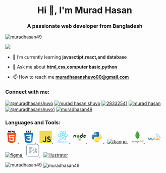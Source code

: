 <h1 align="center">Hi 👋, I'm Murad Hasan</h1>
<h3 align="center">A passionate web developer from Bangladesh</h3>

<p align="left"> <img
        src="https://komarev.com/ghpvc/?username=muradhasan49&label=Profile%20views&color=0e75b6&style=flat"
        alt="muradhasan49"/></p>

<p align="left"> <a href="https://github.com/ryo-ma/github-profile-trophy"><img
            src="https://github-profile-trophy.vercel.app/?username="muradhasan49"/></a></p>

- 🌱 I’m currently learning **javasctipt,react,and database**

- 💬 Ask me about **html,css,computer basic,python**

- 📫 How to reach me **muradhasanshuvo00@gmail.com**

<h3 align="left">Connect with me:</h3>
<p align="left">
    <a href="https://twitter.com/@muradhasanshuvo" target="blank"><img align="center"
            src="https://raw.githubusercontent.com/rahuldkjain/github-profile-readme-generator/master/src/images/icons/Social/twitter.svg"
            alt="@muradhasanshuvo" height="30" width="40" /></a>
    <a href="https://linkedin.com/in/murad hasan shuvo" target="blank"><img align="center"
            src="https://raw.githubusercontent.com/rahuldkjain/github-profile-readme-generator/master/src/images/icons/Social/linked-in-alt.svg"
            alt="murad hasan shuvo" height="30" width="40" /></a>
    <a href="https://stackoverflow.com/users/28332541" target="blank"><img align="center"
            src="https://raw.githubusercontent.com/rahuldkjain/github-profile-readme-generator/master/src/images/icons/Social/stack-overflow.svg"
            alt="28332541" height="30" width="40" /></a>
    <a href="https://fb.com/murad hasan" target="blank"><img align="center"
            src="https://raw.githubusercontent.com/rahuldkjain/github-profile-readme-generator/master/src/images/icons/Social/facebook.svg"
            alt="murad hasan" height="30" width="40" /></a>
    <a href="https://www.hackerrank.com/muradhasanshuvo1" target="blank"><img align="center"
            src="https://raw.githubusercontent.com/rahuldkjain/github-profile-readme-generator/master/src/images/icons/Social/hackerrank.svg"
            alt="@muradhasanshuvo1" height="30" width="40" /></a>
    <a href="https://www.leetcode.com/muradhasan49" target="blank"><img align="center"
            src="https://raw.githubusercontent.com/rahuldkjain/github-profile-readme-generator/master/src/images/icons/Social/leet-code.svg"
            alt="muradhasan49" height="30" width="40" /></a>
</p>

<h3 align="left">Languages and Tools:</h3>
<p  align="left ">
    <!-- HTML -->
    <a style=" margin-right: 10px; border-radius: 10px;" href="https://www.w3.org/html/" target="_blank" rel="noreferrer">
        <img src="https://raw.githubusercontent.com/devicons/devicon/master/icons/html5/html5-original-wordmark.svg"
            alt="html5" width="40" height="40" />
    </a>
    <!-- CSS -->
    <a style=" margin-right: 10px; border-radius: 10px;"  href="https://www.w3schools.com/css/" target="_blank" rel="noreferrer">
        <img src="https://raw.githubusercontent.com/devicons/devicon/master/icons/css3/css3-original-wordmark.svg"
            alt="css3" width="40" height="40" />
    </a>
    <!-- JavaScript -->
    <a style=" margin-right: 10px; border-radius: 10px;" href="https://developer.mozilla.org/en-US/docs/Web/JavaScript" target="_blank" rel="noreferrer">
        <img src="https://raw.githubusercontent.com/devicons/devicon/master/icons/javascript/javascript-original.svg"
            alt="javascript" width="40" height="40" />
    </a>
    <!-- React -->
    <a style=" margin-right: 10px; border-radius: 10px;" href="https://reactjs.org/" target="_blank" rel="noreferrer">
        <img src="https://raw.githubusercontent.com/devicons/devicon/master/icons/react/react-original-wordmark.svg"
            alt="react" width="40" height="40" />
    </a>
    <!-- Node.js -->
    <a style=" margin-right: 10px; border-radius: 10px;" href="https://nodejs.org" target="_blank" rel="noreferrer">
        <img src="https://raw.githubusercontent.com/devicons/devicon/master/icons/nodejs/nodejs-original-wordmark.svg"
            alt="nodejs" width="40" height="40" />
    </a>
    <!-- Python -->
    <a style=" margin-right: 10px; border-radius: 10px;" href="https://www.python.org" target="_blank" rel="noreferrer">
        <img src="https://raw.githubusercontent.com/devicons/devicon/master/icons/python/python-original.svg"
            alt="python" width="40" height="40" />
    </a>
    <!-- Django -->
    <a style=" margin-right: 10px; border-radius: 10px;" href="https://www.djangoproject.com/" target="_blank" rel="noreferrer">
        <img src="https://cdn.worldvectorlogo.com/logos/django.svg" alt="django" width="40" height="40" />
    </a>
    <!-- MongoDB -->
    <a style=" margin-right: 10px; border-radius: 10px;" href="https://www.mongodb.com/" target="_blank" rel="noreferrer">
        <img src="https://raw.githubusercontent.com/devicons/devicon/master/icons/mongodb/mongodb-original-wordmark.svg"
            alt="mongodb" width="40" height="40" />
    </a>
    <!-- MySQL -->
    <a style=" margin-right: 10px; border-radius: 10px;" href="https://www.mysql.com/" target="_blank" rel="noreferrer">
        <img src="https://raw.githubusercontent.com/devicons/devicon/master/icons/mysql/mysql-original-wordmark.svg"
            alt="mysql" width="40" height="40" />
    </a>
    <!-- Figma -->
    <a style=" margin-right: 10px; border-radius: 10px;" href="https://www.figma.com/" target="_blank" rel="noreferrer">
        <img src="https://www.vectorlogo.zone/logos/figma/figma-icon.svg" alt="figma" width="40" height="40" />
    </a>
    <!-- Photoshop -->
    <a style=" margin-right: 10px; border-radius: 10px;" href="https://www.photoshop.com/en" target="_blank" rel="noreferrer">
        <img src="https://raw.githubusercontent.com/devicons/devicon/master/icons/photoshop/photoshop-line.svg"
            alt="photoshop" width="40" height="40" />
    </a>
    <!-- Illustrator -->
    <a style=" margin-right: 10px; border-radius: 10px;" href="https://www.adobe.com/in/products/illustrator.html" target="_blank" rel="noreferrer">
        <img src="https://www.vectorlogo.zone/logos/adobe_illustrator/adobe_illustrator-icon.svg" alt="illustrator"
            width="40" height="40" />
    </a>
    
</p>


<p><img align="left"
        src="https://github-readme-stats.vercel.app/api/top-langs?username=muradhasan49&show_icons=true&locale=en&layout=compact"
        alt="muradhasan49" /></p>

<p>&nbsp;<img align="center"
        src="https://github-readme-stats.vercel.app/api?username=muradhasan49&show_icons=true&locale=en"
        alt="muradhasan49" /></p>
